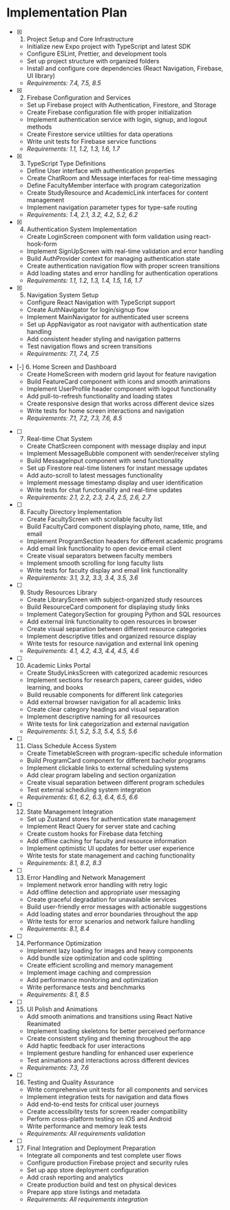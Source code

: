 # Implementation Plan

- [x] 1. Project Setup and Core Infrastructure
  - Initialize new Expo project with TypeScript and latest SDK
  - Configure ESLint, Prettier, and development tools
  - Set up project structure with organized folders
  - Install and configure core dependencies (React Navigation, Firebase, UI library)
  - _Requirements: 7.4, 7.5, 8.5_

- [x] 2. Firebase Configuration and Services
  - Set up Firebase project with Authentication, Firestore, and Storage
  - Create Firebase configuration file with proper initialization
  - Implement authentication service with login, signup, and logout methods
  - Create Firestore service utilities for data operations
  - Write unit tests for Firebase service functions
  - _Requirements: 1.1, 1.2, 1.3, 1.6, 1.7_

- [x] 3. TypeScript Type Definitions
  - Define User interface with authentication properties
  - Create ChatRoom and Message interfaces for real-time messaging
  - Define FacultyMember interface with program categorization
  - Create StudyResource and AcademicLink interfaces for content management
  - Implement navigation parameter types for type-safe routing
  - _Requirements: 1.4, 2.1, 3.2, 4.2, 5.2, 6.2_

- [x] 4. Authentication System Implementation
  - Create LoginScreen component with form validation using react-hook-form
  - Implement SignUpScreen with real-time validation and error handling
  - Build AuthProvider context for managing authentication state
  - Create authentication navigation flow with proper screen transitions
  - Add loading states and error handling for authentication operations
  - _Requirements: 1.1, 1.2, 1.3, 1.4, 1.5, 1.6, 1.7_

- [x] 5. Navigation System Setup
  - Configure React Navigation with TypeScript support
  - Create AuthNavigator for login/signup flow
  - Implement MainNavigator for authenticated user screens
  - Set up AppNavigator as root navigator with authentication state handling
  - Add consistent header styling and navigation patterns
  - Test navigation flows and screen transitions
  - _Requirements: 7.1, 7.4, 7.5_

- [-] 6. Home Screen and Dashboard
  - Create HomeScreen with modern grid layout for feature navigation
  - Build FeatureCard component with icons and smooth animations
  - Implement UserProfile header component with logout functionality
  - Add pull-to-refresh functionality and loading states
  - Create responsive design that works across different device sizes
  - Write tests for home screen interactions and navigation
  - _Requirements: 7.1, 7.2, 7.3, 7.6, 8.5_

- [ ] 7. Real-time Chat System
  - Create ChatScreen component with message display and input
  - Implement MessageBubble component with sender/receiver styling
  - Build MessageInput component with send functionality
  - Set up Firestore real-time listeners for instant message updates
  - Add auto-scroll to latest messages functionality
  - Implement message timestamp display and user identification
  - Write tests for chat functionality and real-time updates
  - _Requirements: 2.1, 2.2, 2.3, 2.4, 2.5, 2.6, 2.7_

- [ ] 8. Faculty Directory Implementation
  - Create FacultyScreen with scrollable faculty list
  - Build FacultyCard component displaying photo, name, title, and email
  - Implement ProgramSection headers for different academic programs
  - Add email link functionality to open device email client
  - Create visual separators between faculty members
  - Implement smooth scrolling for long faculty lists
  - Write tests for faculty display and email link functionality
  - _Requirements: 3.1, 3.2, 3.3, 3.4, 3.5, 3.6_

- [ ] 9. Study Resources Library
  - Create LibraryScreen with subject-organized study resources
  - Build ResourceCard component for displaying study links
  - Implement CategorySection for grouping Python and SQL resources
  - Add external link functionality to open resources in browser
  - Create visual separation between different resource categories
  - Implement descriptive titles and organized resource display
  - Write tests for resource navigation and external link opening
  - _Requirements: 4.1, 4.2, 4.3, 4.4, 4.5, 4.6_

- [ ] 10. Academic Links Portal
  - Create StudyLinksScreen with categorized academic resources
  - Implement sections for research papers, career guides, video learning, and books
  - Build reusable components for different link categories
  - Add external browser navigation for all academic links
  - Create clear category headings and visual separation
  - Implement descriptive naming for all resources
  - Write tests for link categorization and external navigation
  - _Requirements: 5.1, 5.2, 5.3, 5.4, 5.5, 5.6_

- [ ] 11. Class Schedule Access System
  - Create TimetableScreen with program-specific schedule information
  - Build ProgramCard component for different bachelor programs
  - Implement clickable links to external scheduling systems
  - Add clear program labeling and section organization
  - Create visual separation between different program schedules
  - Test external scheduling system integration
  - _Requirements: 6.1, 6.2, 6.3, 6.4, 6.5, 6.6_

- [ ] 12. State Management Integration
  - Set up Zustand stores for authentication state management
  - Implement React Query for server state and caching
  - Create custom hooks for Firebase data fetching
  - Add offline caching for faculty and resource information
  - Implement optimistic UI updates for better user experience
  - Write tests for state management and caching functionality
  - _Requirements: 8.1, 8.2, 8.3_

- [ ] 13. Error Handling and Network Management
  - Implement network error handling with retry logic
  - Add offline detection and appropriate user messaging
  - Create graceful degradation for unavailable services
  - Build user-friendly error messages with actionable suggestions
  - Add loading states and error boundaries throughout the app
  - Write tests for error scenarios and network failure handling
  - _Requirements: 8.1, 8.4_

- [ ] 14. Performance Optimization
  - Implement lazy loading for images and heavy components
  - Add bundle size optimization and code splitting
  - Create efficient scrolling and memory management
  - Implement image caching and compression
  - Add performance monitoring and optimization
  - Write performance tests and benchmarks
  - _Requirements: 8.1, 8.5_

- [ ] 15. UI Polish and Animations
  - Add smooth animations and transitions using React Native Reanimated
  - Implement loading skeletons for better perceived performance
  - Create consistent styling and theming throughout the app
  - Add haptic feedback for user interactions
  - Implement gesture handling for enhanced user experience
  - Test animations and interactions across different devices
  - _Requirements: 7.3, 7.6_

- [ ] 16. Testing and Quality Assurance
  - Write comprehensive unit tests for all components and services
  - Implement integration tests for navigation and data flows
  - Add end-to-end tests for critical user journeys
  - Create accessibility tests for screen reader compatibility
  - Perform cross-platform testing on iOS and Android
  - Write performance and memory leak tests
  - _Requirements: All requirements validation_

- [ ] 17. Final Integration and Deployment Preparation
  - Integrate all components and test complete user flows
  - Configure production Firebase project and security rules
  - Set up app store deployment configuration
  - Add crash reporting and analytics
  - Create production build and test on physical devices
  - Prepare app store listings and metadata
  - _Requirements: All requirements integration_
